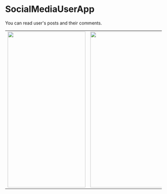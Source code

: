 # SocialMediaUserApp
 You can read user's posts and their comments.

<table>
      <tr>
         <td><img src="https://github.com/yumarcik/SocialMediaUserApp/blob/main/UserPostApp/postAppIphone13.gif" width="250" height="500"/></td>
         <td><img src="https://github.com/yumarcik/SocialMediaUserApp/blob/main/UserPostApp/postAppIpodTouch.gif" width="250" height="500"/></td>
      </tr>
</table>
 
